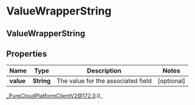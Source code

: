 # ValueWrapperString

## ValueWrapperString

## Properties

|Name | Type | Description | Notes|
|------------ | ------------- | ------------- | -------------|
| **value** | **String** | The value for the associated field | [optional] |



_PureCloudPlatformClientV2@172.0.0_
